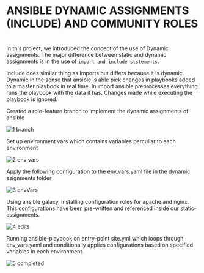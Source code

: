# ANSIBLE DYNAMIC ASSIGNMENTS (INCLUDE) AND COMMUNITY ROLES
#

In this project, we introduced the concept of the use of Dynamic assignments. The major difference between static and dynamic assignments is in the use of `import and include ststements.`

Include does similar thing as Imports but differs because it is dynamic. Dynamic in the sense that ansible is able pick changes in playbooks added to a master playbook in real time. In import ansible preprocesses everything runs the playbook with the data it has. Changes made while executing the playbook is ignored.

Created a role-feature branch to implement the dynamic assignments  of ansible

![1 branch](https://github.com/AbooHamzah/darey.io-pbl/assets/108676700/e616f37e-a658-47c3-a18b-320995fbc702)



Set up environment vars which contains variables perculiar to each environment

![2 env_vars](https://github.com/AbooHamzah/darey.io-pbl/assets/108676700/19441534-539d-4142-ba35-3df4c56fece7)




Apply the following configuration to the env_vars.yaml file in the dynamic ssignments folder

![3 envVars](https://github.com/AbooHamzah/darey.io-pbl/assets/108676700/1fa566a0-edc1-4d5a-abf5-9bba1aa84923)


Using ansible galaxy, installing configuration roles for apache and nginx. This configurations have been pre-written and referenced inside our static-assignments.

![4 edits](https://github.com/AbooHamzah/darey.io-pbl/assets/108676700/be17ec8b-0742-4ac8-a171-8d016e1daec0)



Running ansible-playbook on entry-point site.yml which loops through env_vars.yaml and conditionally applies configurations based on specified variables in each environment.

![5 completed](https://github.com/AbooHamzah/darey.io-pbl/assets/108676700/9a763373-398b-4ecd-ae8f-ddcee3097d43)

